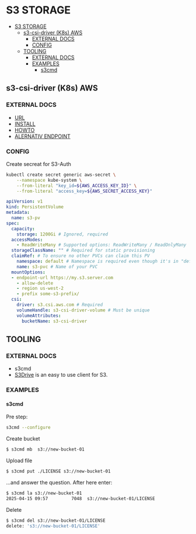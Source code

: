 S3 STORAGE
==========

- [S3 STORAGE](#s3-storage)
  - [s3-csi-driver (K8s) AWS](#s3-csi-driver-k8s-aws)
    - [EXTERNAL DOCS](#external-docs)
    - [CONFIG](#config)
  - [TOOLING](#tooling)
    - [EXTERNAL DOCS](#external-docs-1)
    - [EXAMPLES](#examples)
      - [s3cmd](#s3cmd)




s3-csi-driver (K8s) AWS
-----------------------

### EXTERNAL DOCS

- [URL](https://github.com/awslabs/mountpoint-s3-csi-driver/)
- [INSTALL](https://github.com/awslabs/mountpoint-s3-csi-driver/blob/main/docs/install.md)
- [HOWTO](https://github.com/awslabs/mountpoint-s3-csi-driver/blob/main/docs/CONFIGURATION.md)
- [ALERNATIV ENDPOINT](https://github.com/awslabs/mountpoint-s3-csi-driver/issues/120)

### CONFIG

Create secreat for S3-Auth

```bash
kubectl create secret generic aws-secret \
    --namespace kube-system \
    --from-literal "key_id=${AWS_ACCESS_KEY_ID}" \
    --from-literal "access_key=${AWS_SECRET_ACCESS_KEY}"
```

```yaml
apiVersion: v1
kind: PersistentVolume
metadata:
  name: s3-pv
spec:
  capacity:
    storage: 1200Gi # Ignored, required
  accessModes:
    - ReadWriteMany # Supported options: ReadWriteMany / ReadOnlyMany
  storageClassName: "" # Required for static provisioning
  claimRef: # To ensure no other PVCs can claim this PV
    namespace: default # Namespace is required even though it's in "default" namespace.
    name: s3-pvc # Name of your PVC
  mountOptions:
  - endpoint-url https://my.s3.server.com
    - allow-delete
    - region us-west-2
    - prefix some-s3-prefix/
  csi:
    driver: s3.csi.aws.com # Required
    volumeHandle: s3-csi-driver-volume # Must be unique
    volumeAttributes:
      bucketName: s3-csi-driver
```


TOOLING
-------

### EXTERNAL DOCS

- s3cmd
- [S3Drive](https://s3drive.app/) is an easy to use client for S3.


### EXAMPLES



#### s3cmd

Pre step:

```bash
s3cmd --configure
```

Create bucket

```bash
$ s3cmd mb  s3://new-bucket-01
```

Upload file

```bash
$ s3cmd put ./LICENSE s3://new-bucket-01
```

...and answer the question. After here enter:

```bash
$ s3cmd la s3://new-bucket-01
2025-04-15 09:57         7048  s3://new-bucket-01/LICENSE
```

Delete

```bash
$ s3cmd del s3://new-bucket-01/LICENSE
delete: 's3://new-bucket-01/LICENSE'
```
